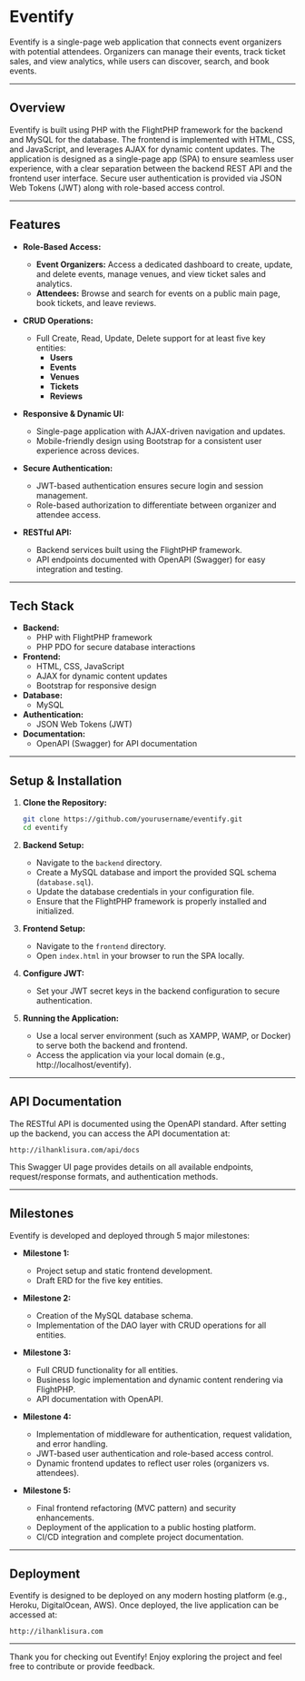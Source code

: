 # Eventify

Eventify is a single-page web application that connects event organizers with potential attendees. Organizers can manage their events, track ticket sales, and view analytics, while users can discover, search, and book events.

---

## Overview

Eventify is built using PHP with the FlightPHP framework for the backend and MySQL for the database. The frontend is implemented with HTML, CSS, and JavaScript, and leverages AJAX for dynamic content updates. The application is designed as a single-page app (SPA) to ensure seamless user experience, with a clear separation between the backend REST API and the frontend user interface. Secure user authentication is provided via JSON Web Tokens (JWT) along with role-based access control.

---

## Features

- **Role-Based Access:**  
  - **Event Organizers:** Access a dedicated dashboard to create, update, and delete events, manage venues, and view ticket sales and analytics.  
  - **Attendees:** Browse and search for events on a public main page, book tickets, and leave reviews.
  
- **CRUD Operations:**  
  - Full Create, Read, Update, Delete support for at least five key entities:
    - **Users**
    - **Events**
    - **Venues**
    - **Tickets**
    - **Reviews**

- **Responsive & Dynamic UI:**  
  - Single-page application with AJAX-driven navigation and updates.
  - Mobile-friendly design using Bootstrap for a consistent user experience across devices.

- **Secure Authentication:**  
  - JWT-based authentication ensures secure login and session management.
  - Role-based authorization to differentiate between organizer and attendee access.

- **RESTful API:**  
  - Backend services built using the FlightPHP framework.
  - API endpoints documented with OpenAPI (Swagger) for easy integration and testing.

---

## Tech Stack

- **Backend:**  
  - PHP with FlightPHP framework  
  - PHP PDO for secure database interactions
- **Frontend:**  
  - HTML, CSS, JavaScript  
  - AJAX for dynamic content updates  
  - Bootstrap for responsive design
- **Database:**  
  - MySQL
- **Authentication:**  
  - JSON Web Tokens (JWT)
- **Documentation:**  
  - OpenAPI (Swagger) for API documentation

---

## Setup & Installation

1. **Clone the Repository:**
   ```bash
   git clone https://github.com/yourusername/eventify.git
   cd eventify
   ```

2. **Backend Setup:**
    - Navigate to the `backend` directory.
    - Create a MySQL database and import the provided SQL schema (`database.sql`).
    - Update the database credentials in your configuration file.
    - Ensure that the FlightPHP framework is properly installed and initialized.

3. **Frontend Setup:**
    - Navigate to the `frontend` directory.
    - Open `index.html` in your browser to run the SPA locally.

4. **Configure JWT:**
    - Set your JWT secret keys in the backend configuration to secure authentication.

5. **Running the Application:**
    - Use a local server environment (such as XAMPP, WAMP, or Docker) to serve both the backend and frontend.
    - Access the application via your local domain (e.g., http://localhost/eventify).

---

## API Documentation

The RESTful API is documented using the OpenAPI standard. After setting up the backend, you can access the API documentation at:
```
http://ilhanklisura.com/api/docs
```
This Swagger UI page provides details on all available endpoints, request/response formats, and authentication methods.

---

## Milestones

Eventify is developed and deployed through 5 major milestones:

- **Milestone 1:**
    - Project setup and static frontend development.
    - Draft ERD for the five key entities.

- **Milestone 2:**
    - Creation of the MySQL database schema.
    - Implementation of the DAO layer with CRUD operations for all entities.

- **Milestone 3:**
    - Full CRUD functionality for all entities.
    - Business logic implementation and dynamic content rendering via FlightPHP.
    - API documentation with OpenAPI.

- **Milestone 4:**
    - Implementation of middleware for authentication, request validation, and error handling.
    - JWT-based user authentication and role-based access control.
    - Dynamic frontend updates to reflect user roles (organizers vs. attendees).

- **Milestone 5:**
    - Final frontend refactoring (MVC pattern) and security enhancements.
    - Deployment of the application to a public hosting platform.
    - CI/CD integration and complete project documentation.

---

## Deployment

Eventify is designed to be deployed on any modern hosting platform (e.g., Heroku, DigitalOcean, AWS). Once deployed, the live application can be accessed at:
```
http://ilhanklisura.com
```

---

Thank you for checking out Eventify! Enjoy exploring the project and feel free to contribute or provide feedback.
